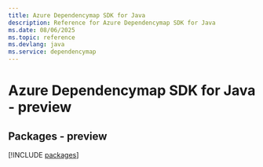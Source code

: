 ```yaml
---
title: Azure Dependencymap SDK for Java
description: Reference for Azure Dependencymap SDK for Java
ms.date: 08/06/2025
ms.topic: reference
ms.devlang: java
ms.service: dependencymap
---
```

# Azure Dependencymap SDK for Java - preview
## Packages - preview
[!INCLUDE [packages](dependencymap-index.md)]